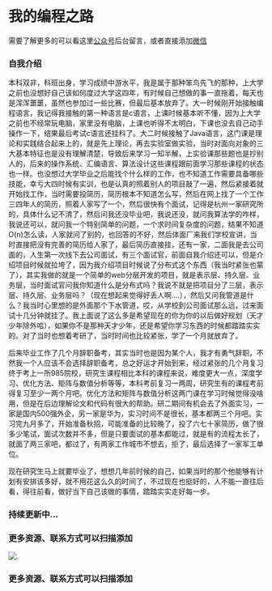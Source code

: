 # 我的编程之路

需要了解更多的可以看这里[公众号](#jump2)后台留言，或者直接添加[微信](#jump1)

### 自我介绍
本科双非，科班出身，学习成绩中游水平，我是属于那种笨鸟先飞的那种，上大学之前也没想好自己该如何度过大学这四年，有时候自己想做的事一直拖着，每天也是浑浑噩噩，虽然也参加过一些比赛，但最后基本放弃了。大一时候刚开始接触编程语言，我记得我接触的第一种语言是c语言，上课时候基本听不懂，因为上大学之前也不经常玩电脑，家里没有电脑，上课也听得不太明白，下课也没去自己动手操作一下，结果最后考试c语言还挂科了。大二时候接触了Java语言，这门课是理论和实践结合起来上的，就是先上理论，再去实验室做实验，当时对面向对象的三大基本特征也是没有理解清楚，导致后来学习一知半解，上实验课那些题也是抄别人的，后来的操作系统、汇编语言、算法设计这些课程跟前面学习那些课程的状态也一样。也没想过大学毕业之后能找个什么样的工作，也不知道工作需要具备哪些技能，幸亏大四时候有实训，也是认真的照着别人的项目敲了一遍，然后紧接着就开始找工作，当时需要投简历，简历根本不知道怎么写，然后在网上找了一个工作三四年人的简历，照着人家写了一个，然后很快有个面试，记得是杭州一家研究所的，具体什么记不清了，然后问我还没毕业吧，我说还没，就问我算法学的咋样，我说还可以，就问我一个特别简单的问题，一个求时间复杂度的问题，结果不知道O(n)怎么读，人家就问了别的，也回答的不好，然后体面厂来我们学校宣讲，当时直接把没有完善的简历给人家了，最后简历直接挂，还有一家，二面我是去公司面的，人生第一次线下去公司面试，有三个面试官，前面自我介绍还可以，但是介绍项目时候就拉垮了，因为我介绍项目时候说了分布式这个东西（我当时紧张也蒙了），其实我做的就是一个简单的web分层开发的项目，就是表示层、持久层、业务层，当时面试官问我你知道什么是分布式吗？我说不就是把项目分了三层，表示层、持久层、业务层吗？（现在想起来觉得好丢人啊....），然后又问我管道是什么？我当时心里想的是外面那个下水管道，哎，从学校到公司面试那么远，过来面试十几分钟就挂了。我上面说了这么多是希望现在的你为你的以后做好规划（天才少年除外哈），如果你不是那种天才少年，还是希望你学习东西的时候都踏踏实实的。对了当时也想着考研了，当时时间也比较紧张，学了一个月就放弃了。

后来毕业工作了几个月辞职备考，其实当时也是因为某个人，我才有勇气辞职，不然我一个人应该不会选择辞职备考，总之好运才开始到来，经过紧张的几个月复习终于考上一所985院校，研究生课程相比本科的课程来说，难度更大一点，深度学习、优化方法、矩阵与数值分析等等，本科考前复习一两周，研究生有的课程考前得复习至少一两个月吧。优化方法和矩阵与数值分析这两门课在学习时候觉得没啥用，但是在后边理解论文和代码有很大的帮助。研二期间有机会去了外面实习，一家是国内500强外企，另一家是华为，实习时间不是很长，基本都两三个月吧。实习完九月多了，开始准备秋招，可能准备的比较晚了，投了六七十家简历，做了很多少笔试，面试次数并不多，但是只要面试的基本都能过，就是有的流程太长了，就面了两三家吧，都过了，有两家工作城市不想去，拒了，最后选择了一家军工单位。

现在研究生马上就要毕业了，想想几年前时候的自己，如果当时的那个他能够有计划有安排该多好，就不用花这么久的时间了，不过现在也挺好的，人不能一直往后看，得往前看，做好当下自己该做的事情，踏踏实实走好每一步。


### 持续更新中...


### <span id="jump1">更多资源、联系方式可以扫描添加</span>
![.]()

### <span id="jump2">更多资源、联系方式可以扫描添加</span>

